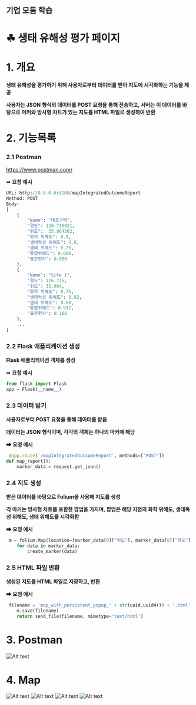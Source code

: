 ## 기업 모둠 학습
# ☘ 생태 유해성 평가 페이지
# **1. 개요**

**생태 유해성을 평가하기 위해 사용자로부터 데이터를 받아 지도에 시각화하는 기능을 제공**

**사용자는 JSON 형식의 데이터를 POST 요청을 통해 전송하고, 서버는 이 데이터를 바탕으로 마커와 방사형 차트가 있는 지도를 HTML 파일로 생성하여 반환**

# **2. 기능목록**

### ****2.1 Postman****

https://www.postman.com/

➡ **요청 예시**

```python
URL: http://0.0.0.0:8200/mapIntegratedOutcomeReport
Method: POST
Body:
[
    {
        "Name": "대조구역",
        "경도": 126.736021,
        "위도":  35.964362,
        "화학 위해도": 0.9,
        "생태독성 위해도": 0.8,
        "생태 위해도": 0.75,
        "통합위해도": 0.000,
        "표준편차": 0.000
    },
    {
        "Name": "Site 1",
        "경도": 126.735,
        "위도": 35.964,
        "화학 위해도": 0.75,
        "생태독성 위해도": 0.82,
        "생태 위해도": 0.68,
        "통합위해도": 0.932,
        "표준편차": 0.166
    },
    ...
]
```

### **2.2 Flask 애플리케이션 생성**

**Flask 애플리케이션 객체를 생성**

➡ **요청 예시**

```python
from flask import Flask
app = Flask(__name__)
```

### **2.3 데이터 받기**

**사용자로부터 POST 요청을 통해 데이터를 받음** 

**데이터는 JSON 형식이며, 각각의 객체는 하나의 마커에 해당**

**➡ 요청 예시**

```python
 @app.route('/mapIntegratedOutcomeReport', methods=['POST'])
def map_report():
    marker_data = request.get_json()
```

### ****2.4 지도 생성****

**받은 데이터를 바탕으로 Folium을 사용해 지도를 생성**

**각 마커는 방사형 차트를 포함한 팝업을 가지며, 팝업은 해당 지점의 화학 위해도, 생태독성 위해도, 생태 위해도를 시각화함** 

**➡ 요청 예시**

```python
 m = folium.Map(location=[marker_data[0]["위도"], marker_data[0]["경도"]], zoom_start=21)
    for data in marker_data:
        create_marker(data)
```

### **2.5 HTML 파일 반환**

**생성된 지도를 HTML 파일로 저장하고, 반환** 

**➡ 요청 예시** 

```python
 filename = 'map_with_persistent_popup_' + str(uuid.uuid4()) + '.html'
    m.save(filename)
    return send_file(filename, mimetype='text/html')
```

# 3. Postman

![Alt text](5.PNG)

# 4. Map

![Alt text](1.PNG) ![Alt text](2.PNG) ![Alt text](3.PNG) ![Alt text](4.PNG)